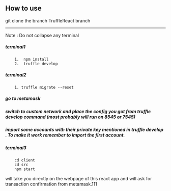 

## How to use
git clone the branch TruffleReact branch

--- 
Note : Do not collapse any terminal

##### terminal1
```
    1.  npm install
    2.  truffle develop
```
##### terminal2
```terminal2
    1. truffle migrate --reset
```
##### go to metamask
##### switch to custom network and place the config you got from truffle develop command (most probably will run on 8545 or 7545)
##### import some accounts with their private key mentioned in truffle develop . To make it work remember to import the first account.

##### terminal3
```terminal3
    cd client 
    cd src
    npm start
```

will take you directly on the webpage of this react app
and will ask for transaction confirmation from metamask.111
